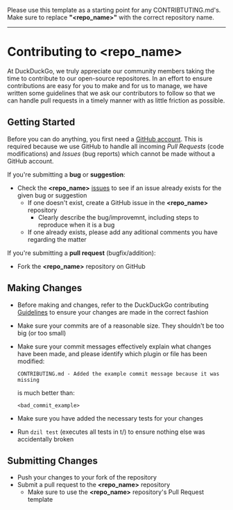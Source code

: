 Please use this template as a starting point for any CONTRIBTUTING.md's. Make sure to replace **"\<repo\_name\>"** with the correct repository name.

------

# Contributing to **\<repo\_name\>**

At DuckDuckGo, we truly appreciate our community members taking the time to contribute to our open-source repositores. In an effort to ensure contributions are easy for you to make and for us to manage, we have written some guidelines that we ask our contributors to follow so that we can handle pull requests in a timely manner with as little friction as possible.

## Getting Started

Before you can do anything, you first need a [GitHub account](https://github.com/signup/free). This is required because we use GitHub to handle all incoming *Pull Requests* (code modifications) and *Issues* (bug reports) which cannot be made without a  GitHub account.

If you're submitting a **bug** or **suggestion**:
* Check the **\<repo\_name\>** [issues](#link-to-issues) to see if an issue already exists for the given bug or suggestion
    * If one doesn't exist, create a GitHub issue in the **\<repo\_name\>** repository
        * Clearly describe the bug/improvemnt, including steps to reproduce when it is a bug
    * If one already exists, please add any aditional comments you have regarding the matter

If you're submitting a **pull request** (bugfix/addition):
* Fork the **\<repo\_name\>** repository on GitHub

## Making Changes

* Before making and changes, refer to the DuckDuckGo contributing [Guidelines](#link-to-guidelines) to ensure your changes are made in the correct fashion
* Make sure your commits are of a reasonable size. They shouldn't be too big (or too small)
* Make sure your commit messages effectively explain what changes have been made, and please identify which plugin or file has been modified:

    ```
    CONTRIBUTING.md - Added the example commit message because it was missing
    ```

     is much better than:

    ```
    <bad_commit_example>
    ```

* Make sure you have added the necessary tests for your changes
* Run `dzil test` (executes all tests in t/) to ensure nothing else was accidentally broken

## Submitting Changes

* Push your changes to your fork of the repository
* Submit a pull request to the **\<repo\_name\>** repository
    * Make sure to use the **\<repo\_name\>** repository's Pull Request template
